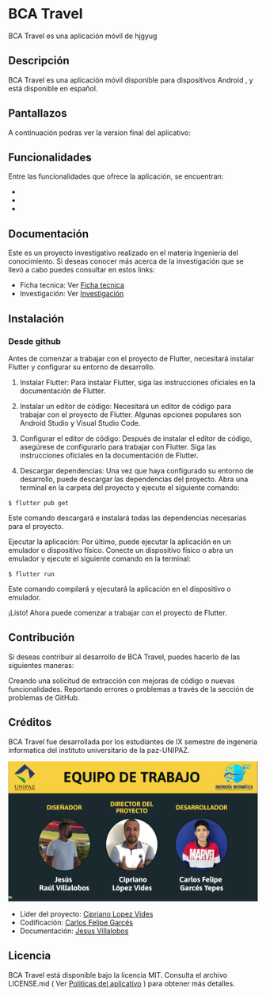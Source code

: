 # BCA Travel

BCA Travel es una aplicación móvil de hjgyug

## Descripción


BCA Travel es una aplicación móvil disponible para dispositivos Android , y está disponible en español.

## Pantallazos

A continuación podras ver la version final del aplicativo:


## Funcionalidades
Entre las funcionalidades que ofrece la aplicación, se encuentran:

-
-
-

## Documentación
Este es un proyecto investigativo realizado en el materia Ingeniería del conocimiento. Si deseas conocer más acerca de la investigación que se llevó a cabo puedes consultar en estos links:
- Ficha tecnica: Ver [Ficha tecnica]( https://docs.google.com/document/d/1qDZUNDWtizJ-KCHjcDqS1VQRR9YePZ5P/edit?usp=sharing&ouid=102490290992905696508&rtpof=true&sd=true )
- Investigación: Ver [Investigación]( https://docs.google.com/document/d/1HwqkCI3pvslnaa7lfeO7kHCINZ5e0FWe/edit?usp=sharing&ouid=102490290992905696508&rtpof=true&sd=true )


## Instalación

### Desde github

Antes de comenzar a trabajar con el proyecto de Flutter, necesitará instalar Flutter y configurar su entorno de desarrollo.


1) Instalar Flutter: Para instalar Flutter, siga las instrucciones oficiales en la documentación de Flutter.

2) Instalar un editor de código: Necesitará un editor de código para trabajar con el proyecto de Flutter. Algunas opciones populares son Android Studio y Visual Studio Code.

3) Configurar el editor de código: Después de instalar el editor de código, asegúrese de configurarlo para trabajar con Flutter. Siga las instrucciones oficiales en la documentación de Flutter.

4) Descargar dependencias: Una vez que haya configurado su entorno de desarrollo, puede descargar las dependencias del proyecto. Abra una terminal en la carpeta del proyecto y ejecute el siguiente comando:

```  
$ flutter pub get 
```  
 Este comando descargará e instalará todas las dependencias necesarias para el proyecto.

Ejecutar la aplicación: Por último, puede ejecutar la aplicación en un emulador o dispositivo físico. Conecte un dispositivo físico o abra un emulador y ejecute el siguiente comando en la terminal:

```  
$ flutter run 
```  
Este comando compilará y ejecutará la aplicación en el dispositivo o emulador.


¡Listo! Ahora puede comenzar a trabajar con el proyecto de Flutter.


## Contribución
Si deseas contribuir al desarrollo de BCA Travel, puedes hacerlo de las siguientes maneras:

Creando una solicitud de extracción con mejoras de código o nuevas funcionalidades.
Reportando errores o problemas a través de la sección de problemas de GitHub.

## Créditos
BCA Travel fue desarrollada por los estudiantes de IX semestre de ingeneria informatica del instituto universitario de la paz-UNIPAZ.

![screenshot.png](https://github.com/CarlosGarces1/BcaTravel/blob/master/imagen_2023-04-22_175618380.png) 
 
- Lider del proyecto: [ Cipriano Lopez Vides]( https://github.com/lopezvides )
- Codificación: [ Carlos Felipe Garcés]( https://github.com/CarlosGarces1 )
- Documentación: [ Jesus Villalobos]( https://github.com/Jeravima )

 
 

## Licencia
BCA Travel está disponible bajo la licencia MIT. Consulta el archivo LICENSE.md ( Ver [Politicas del aplicativo]( https://github.com/CarlosGarces1/bca_travel_politics/blob/main/privacy-politics.md ) ) para obtener más detalles.
